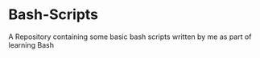 # Bash-Scripts
A Repository containing some basic bash scripts written by me as part of learning Bash
